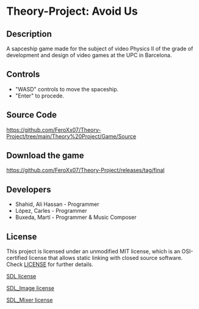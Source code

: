 # Theory-Project: Avoid Us
## Description

A sapceship game made for the subject of video Physics II of the grade of development and design of video games at the UPC in Barcelona.

## Controls

 - "WASD" controls to move the spaceship.
 - "Enter" to procede.

## Source Code
https://github.com/FeroXx07/Theory-Project/tree/main/Theory%20Project/Game/Source

## Download the game
https://github.com/FeroXx07/Theory-Project/releases/tag/final

## Developers

 - Shahid, Ali Hassan - Programmer
 - López, Carles - Programmer
 - Buxeda, Martí - Programmer & Music Composer

## License

This project is licensed under an unmodified MIT license, which is an OSI-certified license that allows static linking with closed source software. Check [LICENSE](LICENSE) for further details.

[SDL license](https://github.com/FeroXx07/Pinball/blob/main/Pinball/SDL/COPYING.txt)

[SDL_Image license](https://github.com/FeroXx07/Pinball/blob/main/Pinball/SDL_image/COPYING.txt)

[SDL_Mixer license](https://github.com/FeroXx07/Pinball/blob/main/Pinball/SDL_mixer/COPYING.txt)
